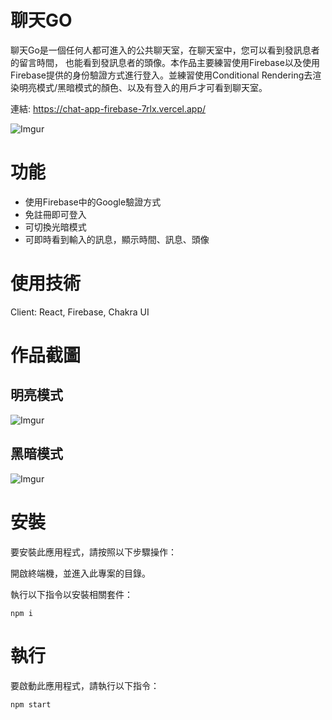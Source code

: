 # 聊天GO

聊天Go是一個任何人都可進入的公共聊天室，在聊天室中，您可以看到發訊息者的留言時間， 也能看到發訊息者的頭像。本作品主要練習使用Firebase以及使用Firebase提供的身份驗證方式進行登入。並練習使用Conditional Rendering去渲染明亮模式/黑暗模式的顏色、以及有登入的用戶才可看到聊天室。

連結: https://chat-app-firebase-7rlx.vercel.app/

![Imgur](https://i.imgur.com/a57xh06.png)


<!-- ABOUT THE PROJECT -->

# 功能

- 使用Firebase中的Google驗證方式
- 免註冊即可登入
- 可切換光暗模式
- 可即時看到輸入的訊息，顯示時間、訊息、頭像

# 使用技術

Client: React, Firebase, Chakra UI

# 作品截圖

## 明亮模式

![Imgur](https://i.imgur.com/DfSzPUF.png)

## 黑暗模式

![Imgur](https://i.imgur.com/iONgsOg.png)

# 安裝

要安裝此應用程式，請按照以下步驟操作：

開啟終端機，並進入此專案的目錄。

執行以下指令以安裝相關套件：

```
npm i
```

# 執行

要啟動此應用程式，請執行以下指令：

```
npm start
```
